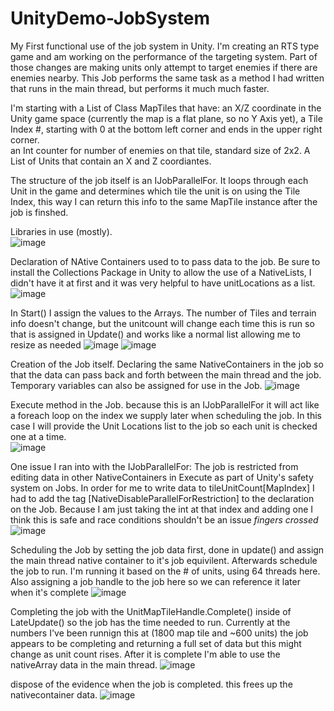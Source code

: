 # UnityDemo-JobSystem
My First functional use of the job system in Unity. I'm creating an RTS type game and am working on the performance of the targeting system.  Part of those changes are making units only attempt to target enemies if there are enemies nearby. This Job performs the same task as a method I had written that runs in the main thread, but performs it much much faster.  

I'm starting with a List of Class MapTiles that have:
  an X/Z coordinate in the Unity game space (currently the map is a flat plane, so no Y Axis yet), 
  a Tile Index #, starting with 0 at the bottom left corner and ends in the upper right corner.  
  an Int counter for number of enemies on that tile,
  standard size of 2x2.
A List of Units that contain an X and Z coordiantes.

The structure of the job itself is an IJobParallelFor.  It loops through each Unit in the game and determines which tile the unit is on using the Tile Index, this way I can return this info to the same MapTile instance after the job is finshed.

Libraries in use (mostly).  
![image](https://user-images.githubusercontent.com/107947089/196184258-57315ea0-334d-4150-814f-2896219492b8.png)

Declaration of NAtive Containers used to to pass data to the job. Be sure to install the Collections Package in Unity to allow the use of a NativeLists, I didn't have it at first and it was very helpful to have unitLocations as a list. 
![image](https://user-images.githubusercontent.com/107947089/196184587-f3d24d58-521c-4529-a9c5-617d860d03cc.png)

In Start() I assign the values to the Arrays.  The number of Tiles and terrain info doesn't change, but the unitcount will change each time this is run so that is assigned in Update() and works like a normal list allowing me to resize as needed
![image](https://user-images.githubusercontent.com/107947089/196185430-4bc8b68e-c771-474a-9def-7874fa99a6a9.png)
![image](https://user-images.githubusercontent.com/107947089/196185540-c2bd34a7-1510-45e4-b110-91a30689da6f.png)

Creation of the Job itself. Declaring the same NativeContainers in the job so that the data can pass back and forth between the main thread and the job. Temporary variables can also be assigned for use in the Job.
![image](https://user-images.githubusercontent.com/107947089/196185940-87c6948e-8991-4993-9fb4-8807b800c316.png)

Execute method in the Job. because this is an IJobParallelFor it will act like a foreach loop on the index we supply later when scheduling the job. In this case I will provide the Unit Locations list to the job so each unit is checked one at a time.  
![image](https://user-images.githubusercontent.com/107947089/196186340-f6282e22-fe9b-4829-bf6a-dede57c426a8.png)

One issue I ran into with the IJobParallelFor:  The job is restricted from editing data in other NativeContainers in Execute as part of Unity's safety system on Jobs.  In order for me to write data to tileUnitCount[MapIndex] I had to add the tag [NativeDisableParallelForRestriction] to the declaration on the Job.  Because I am just taking the int at that index and adding one I think this is safe and race conditions shouldn't be an issue *fingers crossed*
![image](https://user-images.githubusercontent.com/107947089/196193628-6e233420-9110-430c-b094-59358f8ad101.png)

Scheduling the Job by setting the job data first, done in update() and assign the main thread native container to it's job equivilent.  Afterwards schedule the job to run.  I'm running it based on the # of units, using 64 threads here.  Also assigning a job handle to the job here so we can reference it later when it's complete
![image](https://user-images.githubusercontent.com/107947089/196194966-ec4239f8-1fbc-4cc2-a068-37f0e575adb4.png)


Completing the job with the UnitMapTileHandle.Complete() inside of LateUpdate() so the job has the time needed to run.  Currently at the numbers I've been runnign this at (1800 map tile and ~600 units) the job appears to be completing and returning a full set of data but this might change as unit count rises.  After it is complete I'm able to use the nativeArray data in the main thread.
![image](https://user-images.githubusercontent.com/107947089/196196525-d151c23c-a442-464d-bb2a-a604206c055a.png)

dispose of the evidence when the job is completed.  this frees up the nativecontainer data.
![image](https://user-images.githubusercontent.com/107947089/196196619-25479590-7565-43d6-a115-1feec16141f8.png)








